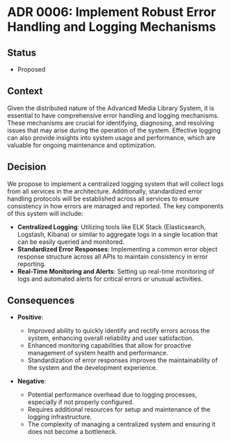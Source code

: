 # ADR 0006: Implement Robust Error Handling and Logging Mechanisms

## Status
- Proposed

## Context
Given the distributed nature of the Advanced Media Library System, it is essential to have comprehensive error handling and logging mechanisms. These mechanisms are crucial for identifying, diagnosing, and resolving issues that may arise during the operation of the system. Effective logging can also provide insights into system usage and performance, which are valuable for ongoing maintenance and optimization.

## Decision
We propose to implement a centralized logging system that will collect logs from all services in the architecture. Additionally, standardized error handling protocols will be established across all services to ensure consistency in how errors are managed and reported. The key components of this system will include:

- **Centralized Logging**: Utilizing tools like ELK Stack (Elasticsearch, Logstash, Kibana) or similar to aggregate logs in a single location that can be easily queried and monitored.
- **Standardized Error Responses**: Implementing a common error object response structure across all APIs to maintain consistency in error reporting.
- **Real-Time Monitoring and Alerts**: Setting up real-time monitoring of logs and automated alerts for critical errors or unusual activities.

## Consequences
- **Positive**:
  - Improved ability to quickly identify and rectify errors across the system, enhancing overall reliability and user satisfaction.
  - Enhanced monitoring capabilities that allow for proactive management of system health and performance.
  - Standardization of error responses improves the maintainability of the system and the development experience.
  
- **Negative**:
  - Potential performance overhead due to logging processes, especially if not properly configured.
  - Requires additional resources for setup and maintenance of the logging infrastructure.
  - The complexity of managing a centralized system and ensuring it does not become a bottleneck.

